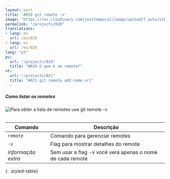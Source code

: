 ```yaml
---
layout: post
title: '#020 git remote -v'
image: "https://res.cloudinary.com/jesstemporal/image/upload/f_auto/v1642878674/gitfichas/pt/020/thumbnail_dijnyy.jpg"
permalink: "/projects/020"
translations:
- lang: en
  url: /en/020
- lang: es
  url: /es/020
lang: "pt"
pv:
  url: "/projects/019"
  title: "#019 O que é um remote?"
nt:
  url: "/projects/021"
  title: "#021 git remote add nome url"
---
```

##### Como listar os remotes 

<img alt="Para obter a lista de remotes use git remote -v" src="https://res.cloudinary.com/jesstemporal/image/upload/v1642878674/gitfichas/pt/020/full_qszgto.jpg"><br><br>

| Comando | Descrição |
|---------|-------------|
| `remote` | Comando para gerenciar remotes |
| `-v` | Flag para mostrar detalhes do remote |
| _informação extra_  | Sem usar a flag -v você verá apenas o nome de cada remote |
{: .styled-table}
